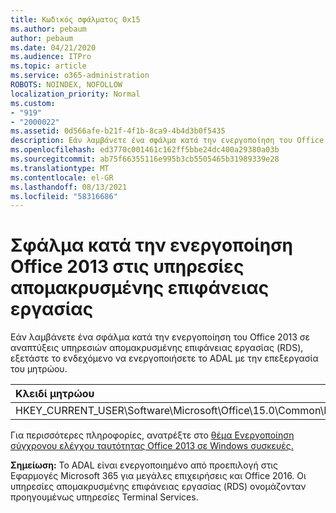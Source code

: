 ```yaml
---
title: Κωδικός σφάλματος 0x15
ms.author: pebaum
author: pebaum
ms.date: 04/21/2020
ms.audience: ITPro
ms.topic: article
ms.service: o365-administration
ROBOTS: NOINDEX, NOFOLLOW
localization_priority: Normal
ms.custom:
- "919"
- "2000022"
ms.assetid: 0d566afe-b21f-4f1b-8ca9-4b4d3b0f5435
description: Εάν λαμβάνετε ένα σφάλμα κατά την ενεργοποίηση του Office 2013 σε αναπτύξεις υπηρεσιών απομακρυσμένης επιφάνειας εργασίας (RDS), εξετάστε το ενδεχόμενο να ενεργοποιήσετε το ADAL με την επεξεργασία του μητρώου.
ms.openlocfilehash: ed3770c001461c162ff5bbe24dc400a29380a03b
ms.sourcegitcommit: ab75f66355116e995b3cb5505465b31989339e28
ms.translationtype: MT
ms.contentlocale: el-GR
ms.lasthandoff: 08/13/2021
ms.locfileid: "58316686"
---
```

# <a name="error-while-activation-office-2013-on-remote-desktop-services"></a>Σφάλμα κατά την ενεργοποίηση Office 2013 στις υπηρεσίες απομακρυσμένης επιφάνειας εργασίας

Εάν λαμβάνετε ένα σφάλμα κατά την ενεργοποίηση του Office 2013 σε αναπτύξεις υπηρεσιών απομακρυσμένης επιφάνειας εργασίας (RDS), εξετάστε το ενδεχόμενο να ενεργοποιήσετε το ADAL με την επεξεργασία του μητρώου.
  
|**Κλειδί μητρώου**|**Τύπος**|**Τιμή**|
|:-----|:-----|:-----|
|HKEY_CURRENT_USER\Software\Microsoft\Office\15.0\Common\Identity\EnableADAL  <br/> |REG_DWORD  <br/> |1  <br/> |

Για περισσότερες πληροφορίες, ανατρέξτε στο [θέμα Ενεργοποίηση σύγχρονου ελέγχου ταυτότητας Office 2013 σε Windows συσκευές.](https://docs.microsoft.com/microsoft-365/admin/security-and-compliance/enable-modern-authentication)
  
**Σημείωση:** Το ADAL είναι ενεργοποιημένο από προεπιλογή στις Εφαρμογές Microsoft 365 για μεγάλες επιχειρήσεις και Office 2016. Οι υπηρεσίες απομακρυσμένης επιφάνειας εργασίας (RDS) ονομάζονταν προηγουμένως υπηρεσίες Terminal Services.
  